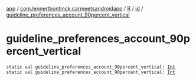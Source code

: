 [app](../../../index.md) / [com.lennertbontinck.carmeetsandroidapp](../../index.md) / [R](../index.md) / [id](index.md) / [guideline_preferences_account_90percent_vertical](./guideline_preferences_account_90percent_vertical.md)

# guideline_preferences_account_90percent_vertical

`static val guideline_preferences_account_90percent_vertical: `[`Int`](https://kotlinlang.org/api/latest/jvm/stdlib/kotlin/-int/index.html)
`static val guideline_preferences_account_90percent_vertical: `[`Int`](https://kotlinlang.org/api/latest/jvm/stdlib/kotlin/-int/index.html)